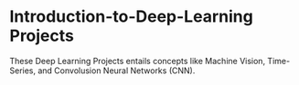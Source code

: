 # Introduction-to-Deep-Learning Projects

These Deep Learning Projects entails concepts like Machine Vision, Time-Series, and Convolusion Neural Networks (CNN). 
